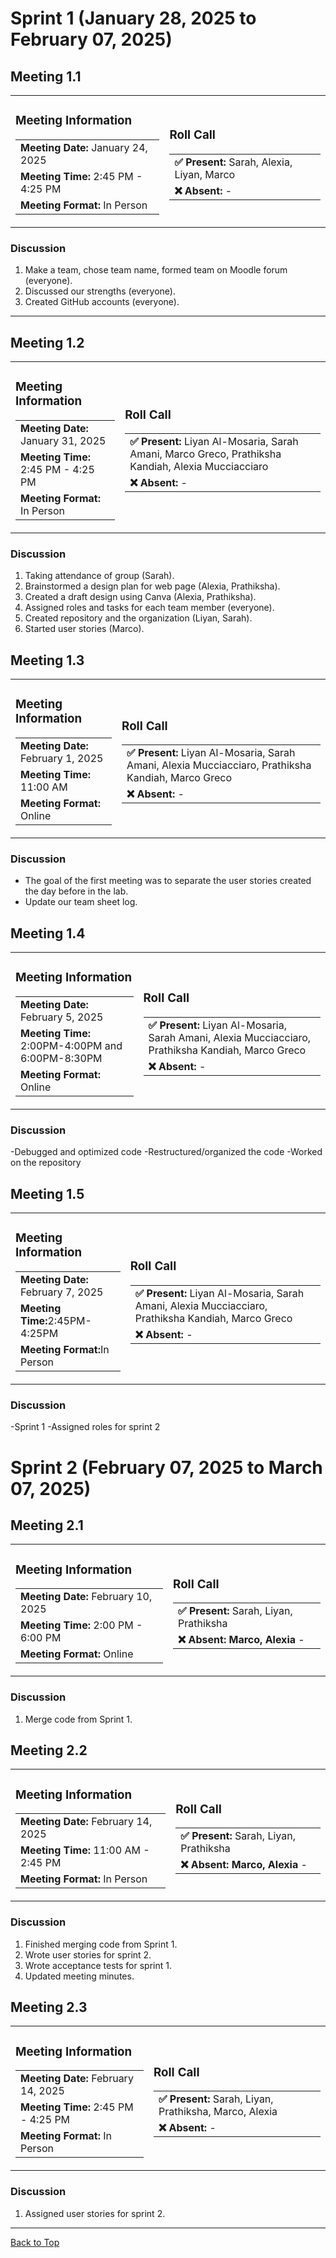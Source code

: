 # Sprint 1 (January 28, 2025 to February 07, 2025)

## Meeting 1.1

<table>
  <tr>
    <td>

### Meeting Information
<table>
  <tr>
    <td><strong>Meeting Date:</strong> January 24, 2025</td>
  </tr>
  <tr>
    <td><strong>Meeting Time:</strong> 2:45 PM - 4:25 PM</td>
  </tr>
  <tr>
    <td><strong>Meeting Format:</strong> In Person</td>
  </tr>
</table>

  </td>
  <td>

### Roll Call
<table>
  <tr>
    <td><strong>✅ Present:</strong> Sarah, Alexia, Liyan, Marco</td>
  </tr>
  <tr>
    <td><strong>❌ Absent:</strong> -</td>
  </tr>
</table>

  </td>
  </tr>
</table>

### Discussion
1. Make a team, chose team name, formed team on Moodle forum (everyone).
2. Discussed our strengths (everyone).
3. Created GitHub accounts (everyone).

---

## Meeting 1.2

<table>
  <tr>
    <td>

### Meeting Information
<table>
  <tr>
    <td><strong>Meeting Date:</strong> January 31, 2025</td>
  </tr>
  <tr>
    <td><strong>Meeting Time:</strong> 2:45 PM - 4:25 PM</td>
  </tr>
  <tr>
    <td><strong>Meeting Format:</strong> In Person</td>
  </tr>
</table>

  </td>
  <td>

### Roll Call
<table>
  <tr>
    <td><strong>✅ Present:</strong> Liyan Al-Mosaria, Sarah Amani, Marco Greco, Prathiksha Kandiah, Alexia Mucciacciaro</td>
  </tr>
  <tr>
    <td><strong>❌ Absent:</strong> -</td>
  </tr>
</table>

  </td>
  </tr>
</table>

### Discussion
1. Taking attendance of group (Sarah).
2. Brainstormed a design plan for web page (Alexia, Prathiksha).
3. Created a draft design using Canva (Alexia, Prathiksha).
4. Assigned roles and tasks for each team member (everyone).
5. Created repository and the organization (Liyan, Sarah).
6. Started user stories (Marco).

## Meeting 1.3
<table>
  <tr>
    <td>




### Meeting Information
<table>
  <tr>
    <td><strong>Meeting Date:</strong> February 1, 2025</td>
  </tr>
  <tr>
    <td><strong>Meeting Time:</strong> 11:00 AM</td>
  </tr>
  <tr>
    <td><strong>Meeting Format:</strong> Online</td>
  </tr>
</table>

  </td>
  <td>

### Roll Call
<table>
  <tr>
    <td><strong>✅ Present:</strong> Liyan Al-Mosaria, Sarah Amani, Alexia Mucciacciaro, Prathiksha Kandiah, Marco Greco</td>
  </tr>
  <tr>
    <td><strong>❌ Absent:</strong> -</td>
  </tr>
</table>

  </td>
  </tr>
</table>

### Discussion
- The goal of the first meeting was to separate the user stories created the day before in the lab.
- Update our team sheet log.


## Meeting 1.4
<table>
  <tr>
    <td>




### Meeting Information
<table>
  <tr>
    <td><strong>Meeting Date:</strong> February 5, 2025</td>
  </tr>
  <tr>
    <td><strong>Meeting Time:</strong> 2:00PM-4:00PM and 6:00PM-8:30PM</td>
  </tr>
  <tr>
    <td><strong>Meeting Format:</strong> Online</td>
  </tr>
</table>

  </td>
  <td>

### Roll Call
<table>
  <tr>
    <td><strong>✅ Present:</strong> Liyan Al-Mosaria, Sarah Amani, Alexia Mucciacciaro, Prathiksha Kandiah, Marco Greco</td>
  </tr>
  <tr>
    <td><strong>❌ Absent:</strong> -</td>
  </tr>
</table>

  </td>
  </tr>
</table>

### Discussion
-Debugged and optimized code
-Restructured/organized the code
-Worked on the repository


## Meeting 1.5
<table>
  <tr>
    <td>




### Meeting Information
<table>
  <tr>
    <td><strong>Meeting Date:</strong> February 7, 2025</td>
  </tr>
  <tr>
    <td><strong>Meeting Time:</strong>2:45PM-4:25PM</td>
  </tr>
  <tr>
    <td><strong>Meeting Format:</strong>In Person</td>
  </tr>
</table>

  </td>
  <td>

### Roll Call
<table>
  <tr>
    <td><strong>✅ Present:</strong> Liyan Al-Mosaria, Sarah Amani, Alexia Mucciacciaro, Prathiksha Kandiah, Marco Greco</td>
  </tr>
  <tr>
    <td><strong>❌ Absent:</strong> -</td>
  </tr>
</table>

  </td>
  </tr>
</table>

### Discussion
-Sprint 1
-Assigned roles for sprint 2

# Sprint 2 (February 07, 2025 to March 07, 2025)

## Meeting 2.1

<table>
  <tr>
    <td>

### Meeting Information
<table>
  <tr>
    <td><strong>Meeting Date:</strong> February 10, 2025</td>
  </tr>
  <tr>
    <td><strong>Meeting Time:</strong> 2:00 PM - 6:00 PM</td>
  </tr>
  <tr>
    <td><strong>Meeting Format:</strong> Online</td>
  </tr>
</table>

  </td>
  <td>

### Roll Call
<table>
  <tr>
    <td><strong>✅ Present:</strong> Sarah, Liyan, Prathiksha</td>
  </tr>
  <tr>
    <td><strong>❌ Absent: Marco, Alexia </strong> -</td>
  </tr>
</table>

  </td>
  </tr>
</table>

### Discussion
1. Merge code from Sprint 1. 

## Meeting 2.2

<table>
  <tr>
    <td>

### Meeting Information
<table>
  <tr>
    <td><strong>Meeting Date:</strong> February 14, 2025</td>
  </tr>
  <tr>
    <td><strong>Meeting Time:</strong> 11:00 AM - 2:45 PM</td>
  </tr>
  <tr>
    <td><strong>Meeting Format:</strong> In Person</td>
  </tr>
</table>

  </td>
  <td>

### Roll Call
<table>
  <tr>
    <td><strong>✅ Present:</strong> Sarah, Liyan, Prathiksha</td>
  </tr>
  <tr>
    <td><strong>❌ Absent: Marco, Alexia </strong> -</td>
  </tr>
</table>

  </td>
  </tr>
</table>

### Discussion
1. Finished merging code from Sprint 1.
2. Wrote user stories for sprint 2.
3. Wrote acceptance tests for sprint 1.
4. Updated meeting minutes.

## Meeting 2.3

<table>
  <tr>
    <td>

### Meeting Information
<table>
  <tr>
    <td><strong>Meeting Date:</strong> February 14, 2025</td>
  </tr>
  <tr>
    <td><strong>Meeting Time:</strong> 2:45 PM - 4:25 PM</td>
  </tr>
  <tr>
    <td><strong>Meeting Format:</strong> In Person</td>
  </tr>
</table>

  </td>
  <td>

### Roll Call
<table>
  <tr>
    <td><strong>✅ Present:</strong> Sarah, Liyan, Prathiksha, Marco, Alexia</td>
  </tr>
  <tr>
    <td><strong>❌ Absent: </strong> -</td>
  </tr>
</table>

  </td>
  </tr>
</table>

### Discussion
1. Assigned user stories for sprint 2.

---


[Back to Top](#sprint-1-january-28-2025-to-february-07-2025)



